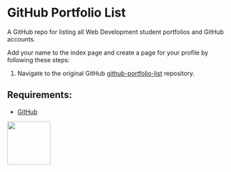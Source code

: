 # GitHub Portfolio List

A GitHub repo for listing all Web Development student portfolios and GitHub accounts.

Add your name to the index page and create a page for your profile by following these steps:

1. Navigate to the original GitHub [github-portfolio-list](https://github.com/codeadamca/github-portfolio-list) repository.


## Requirements:

* [GitHub](https://github.com/)

<a href="https://codeadam.ca">
<img src="https://codeadam.ca/images/code-block.png" width="100">
</a>

